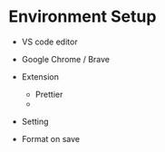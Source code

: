 # Environment Setup

- VS code editor
- Google Chrome / Brave
- Extension

  - Prettier
  -

- Setting
- Format on save
